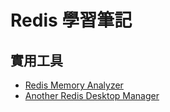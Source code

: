 # Redis 學習筆記

## 實用工具

* [Redis Memory Analyzer](https://github.com/gamenet/redis-memory-analyzer)
* [Another Redis Desktop Manager](https://github.com/qishibo/AnotherRedisDesktopManager)
